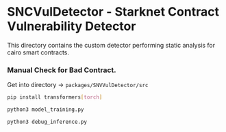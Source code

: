 # SNCVulDetector - Starknet Contract Vulnerability Detector
This directory contains the custom detector performing static analysis for cairo smart contracts.

### Manual Check for Bad Contract.
Get into directory -> `packages/SNVVulDetector/src`

```bash
pip install transformers[torch]
```

```bash
python3 model_training.py
```

```bash
python3 debug_inference.py
```
